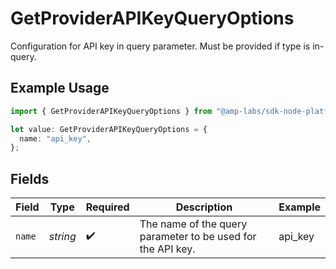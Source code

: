 # GetProviderAPIKeyQueryOptions

Configuration for API key in query parameter. Must be provided if type is in-query.

## Example Usage

```typescript
import { GetProviderAPIKeyQueryOptions } from "@amp-labs/sdk-node-platform/models/operations";

let value: GetProviderAPIKeyQueryOptions = {
  name: "api_key",
};
```

## Fields

| Field                                                       | Type                                                        | Required                                                    | Description                                                 | Example                                                     |
| ----------------------------------------------------------- | ----------------------------------------------------------- | ----------------------------------------------------------- | ----------------------------------------------------------- | ----------------------------------------------------------- |
| `name`                                                      | *string*                                                    | :heavy_check_mark:                                          | The name of the query parameter to be used for the API key. | api_key                                                     |